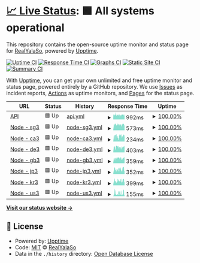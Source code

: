 # [📈 Live Status](https://status.yalaso.top): <!--live status--> **🟩 All systems operational**

This repository contains the open-source uptime monitor and status page for [RealYalaSo](https://status.yalaso.top), powered by [Upptime](https://github.com/upptime/upptime).

[![Uptime CI](https://github.com/RealYalaSo/status/workflows/Uptime%20CI/badge.svg)](https://github.com/RealYalaSo/status/actions?query=workflow%3A%22Uptime+CI%22)
[![Response Time CI](https://github.com/RealYalaSo/status/workflows/Response%20Time%20CI/badge.svg)](https://github.com/RealYalaSo/status/actions?query=workflow%3A%22Response+Time+CI%22)
[![Graphs CI](https://github.com/RealYalaSo/status/workflows/Graphs%20CI/badge.svg)](https://github.com/RealYalaSo/status/actions?query=workflow%3A%22Graphs+CI%22)
[![Static Site CI](https://github.com/RealYalaSo/status/workflows/Static%20Site%20CI/badge.svg)](https://github.com/RealYalaSo/status/actions?query=workflow%3A%22Static+Site+CI%22)
[![Summary CI](https://github.com/RealYalaSo/status/workflows/Summary%20CI/badge.svg)](https://github.com/RealYalaSo/status/actions?query=workflow%3A%22Summary+CI%22)

With [Upptime](https://upptime.js.org), you can get your own unlimited and free uptime monitor and status page, powered entirely by a GitHub repository. We use [Issues](https://github.com/RealYalaSo/status/issues) as incident reports, [Actions](https://github.com/RealYalaSo/status/actions) as uptime monitors, and [Pages](https://status.yalaso.top) for the status page.

<!--start: status pages-->
<!-- This summary is generated by Upptime (https://github.com/upptime/upptime) -->
<!-- Do not edit this manually, your changes will be overwritten -->
<!-- prettier-ignore -->
| URL | Status | History | Response Time | Uptime |
| --- | ------ | ------- | ------------- | ------ |
| <img alt="" src="https://favicons.githubusercontent.com/api.yalaso.top" height="13"> [API](https://api.yalaso.top/api/v1/ping) | 🟩 Up | [api.yml](https://github.com/RealYalaSo/status/commits/HEAD/history/api.yml) | <details><summary><img alt="Response time graph" src="./graphs/api/response-time-week.png" height="20"> 992ms</summary><br><a href="https://status.yalaso.top/history/api"><img alt="Response time 992" src="https://img.shields.io/endpoint?url=https%3A%2F%2Fraw.githubusercontent.com%2FRealYalaSo%2Fstatus%2FHEAD%2Fapi%2Fapi%2Fresponse-time.json"></a><br><a href="https://status.yalaso.top/history/api"><img alt="24-hour response time 996" src="https://img.shields.io/endpoint?url=https%3A%2F%2Fraw.githubusercontent.com%2FRealYalaSo%2Fstatus%2FHEAD%2Fapi%2Fapi%2Fresponse-time-day.json"></a><br><a href="https://status.yalaso.top/history/api"><img alt="7-day response time 992" src="https://img.shields.io/endpoint?url=https%3A%2F%2Fraw.githubusercontent.com%2FRealYalaSo%2Fstatus%2FHEAD%2Fapi%2Fapi%2Fresponse-time-week.json"></a><br><a href="https://status.yalaso.top/history/api"><img alt="30-day response time 992" src="https://img.shields.io/endpoint?url=https%3A%2F%2Fraw.githubusercontent.com%2FRealYalaSo%2Fstatus%2FHEAD%2Fapi%2Fapi%2Fresponse-time-month.json"></a><br><a href="https://status.yalaso.top/history/api"><img alt="1-year response time 992" src="https://img.shields.io/endpoint?url=https%3A%2F%2Fraw.githubusercontent.com%2FRealYalaSo%2Fstatus%2FHEAD%2Fapi%2Fapi%2Fresponse-time-year.json"></a></details> | <details><summary><a href="https://status.yalaso.top/history/api">100.00%</a></summary><a href="https://status.yalaso.top/history/api"><img alt="All-time uptime 100.00%" src="https://img.shields.io/endpoint?url=https%3A%2F%2Fraw.githubusercontent.com%2FRealYalaSo%2Fstatus%2FHEAD%2Fapi%2Fapi%2Fuptime.json"></a><br><a href="https://status.yalaso.top/history/api"><img alt="24-hour uptime 100.00%" src="https://img.shields.io/endpoint?url=https%3A%2F%2Fraw.githubusercontent.com%2FRealYalaSo%2Fstatus%2FHEAD%2Fapi%2Fapi%2Fuptime-day.json"></a><br><a href="https://status.yalaso.top/history/api"><img alt="7-day uptime 100.00%" src="https://img.shields.io/endpoint?url=https%3A%2F%2Fraw.githubusercontent.com%2FRealYalaSo%2Fstatus%2FHEAD%2Fapi%2Fapi%2Fuptime-week.json"></a><br><a href="https://status.yalaso.top/history/api"><img alt="30-day uptime 100.00%" src="https://img.shields.io/endpoint?url=https%3A%2F%2Fraw.githubusercontent.com%2FRealYalaSo%2Fstatus%2FHEAD%2Fapi%2Fapi%2Fuptime-month.json"></a><br><a href="https://status.yalaso.top/history/api"><img alt="1-year uptime 100.00%" src="https://img.shields.io/endpoint?url=https%3A%2F%2Fraw.githubusercontent.com%2FRealYalaSo%2Fstatus%2FHEAD%2Fapi%2Fapi%2Fuptime-year.json"></a></details>
| <img alt="" src="https://favicons.githubusercontent.com/sg3.yalaso.top" height="13"> [Node - sg3](http://sg3.yalaso.top/api/v1/ping) | 🟩 Up | [node-sg3.yml](https://github.com/RealYalaSo/status/commits/HEAD/history/node-sg3.yml) | <details><summary><img alt="Response time graph" src="./graphs/node-sg3/response-time-week.png" height="20"> 573ms</summary><br><a href="https://status.yalaso.top/history/node-sg3"><img alt="Response time 573" src="https://img.shields.io/endpoint?url=https%3A%2F%2Fraw.githubusercontent.com%2FRealYalaSo%2Fstatus%2FHEAD%2Fapi%2Fnode-sg3%2Fresponse-time.json"></a><br><a href="https://status.yalaso.top/history/node-sg3"><img alt="24-hour response time 570" src="https://img.shields.io/endpoint?url=https%3A%2F%2Fraw.githubusercontent.com%2FRealYalaSo%2Fstatus%2FHEAD%2Fapi%2Fnode-sg3%2Fresponse-time-day.json"></a><br><a href="https://status.yalaso.top/history/node-sg3"><img alt="7-day response time 573" src="https://img.shields.io/endpoint?url=https%3A%2F%2Fraw.githubusercontent.com%2FRealYalaSo%2Fstatus%2FHEAD%2Fapi%2Fnode-sg3%2Fresponse-time-week.json"></a><br><a href="https://status.yalaso.top/history/node-sg3"><img alt="30-day response time 573" src="https://img.shields.io/endpoint?url=https%3A%2F%2Fraw.githubusercontent.com%2FRealYalaSo%2Fstatus%2FHEAD%2Fapi%2Fnode-sg3%2Fresponse-time-month.json"></a><br><a href="https://status.yalaso.top/history/node-sg3"><img alt="1-year response time 573" src="https://img.shields.io/endpoint?url=https%3A%2F%2Fraw.githubusercontent.com%2FRealYalaSo%2Fstatus%2FHEAD%2Fapi%2Fnode-sg3%2Fresponse-time-year.json"></a></details> | <details><summary><a href="https://status.yalaso.top/history/node-sg3">100.00%</a></summary><a href="https://status.yalaso.top/history/node-sg3"><img alt="All-time uptime 100.00%" src="https://img.shields.io/endpoint?url=https%3A%2F%2Fraw.githubusercontent.com%2FRealYalaSo%2Fstatus%2FHEAD%2Fapi%2Fnode-sg3%2Fuptime.json"></a><br><a href="https://status.yalaso.top/history/node-sg3"><img alt="24-hour uptime 100.00%" src="https://img.shields.io/endpoint?url=https%3A%2F%2Fraw.githubusercontent.com%2FRealYalaSo%2Fstatus%2FHEAD%2Fapi%2Fnode-sg3%2Fuptime-day.json"></a><br><a href="https://status.yalaso.top/history/node-sg3"><img alt="7-day uptime 100.00%" src="https://img.shields.io/endpoint?url=https%3A%2F%2Fraw.githubusercontent.com%2FRealYalaSo%2Fstatus%2FHEAD%2Fapi%2Fnode-sg3%2Fuptime-week.json"></a><br><a href="https://status.yalaso.top/history/node-sg3"><img alt="30-day uptime 100.00%" src="https://img.shields.io/endpoint?url=https%3A%2F%2Fraw.githubusercontent.com%2FRealYalaSo%2Fstatus%2FHEAD%2Fapi%2Fnode-sg3%2Fuptime-month.json"></a><br><a href="https://status.yalaso.top/history/node-sg3"><img alt="1-year uptime 100.00%" src="https://img.shields.io/endpoint?url=https%3A%2F%2Fraw.githubusercontent.com%2FRealYalaSo%2Fstatus%2FHEAD%2Fapi%2Fnode-sg3%2Fuptime-year.json"></a></details>
| <img alt="" src="https://favicons.githubusercontent.com/ca3.yalaso.top" height="13"> [Node - ca3](http://ca3.yalaso.top/api/v1/ping) | 🟩 Up | [node-ca3.yml](https://github.com/RealYalaSo/status/commits/HEAD/history/node-ca3.yml) | <details><summary><img alt="Response time graph" src="./graphs/node-ca3/response-time-week.png" height="20"> 234ms</summary><br><a href="https://status.yalaso.top/history/node-ca3"><img alt="Response time 234" src="https://img.shields.io/endpoint?url=https%3A%2F%2Fraw.githubusercontent.com%2FRealYalaSo%2Fstatus%2FHEAD%2Fapi%2Fnode-ca3%2Fresponse-time.json"></a><br><a href="https://status.yalaso.top/history/node-ca3"><img alt="24-hour response time 231" src="https://img.shields.io/endpoint?url=https%3A%2F%2Fraw.githubusercontent.com%2FRealYalaSo%2Fstatus%2FHEAD%2Fapi%2Fnode-ca3%2Fresponse-time-day.json"></a><br><a href="https://status.yalaso.top/history/node-ca3"><img alt="7-day response time 234" src="https://img.shields.io/endpoint?url=https%3A%2F%2Fraw.githubusercontent.com%2FRealYalaSo%2Fstatus%2FHEAD%2Fapi%2Fnode-ca3%2Fresponse-time-week.json"></a><br><a href="https://status.yalaso.top/history/node-ca3"><img alt="30-day response time 234" src="https://img.shields.io/endpoint?url=https%3A%2F%2Fraw.githubusercontent.com%2FRealYalaSo%2Fstatus%2FHEAD%2Fapi%2Fnode-ca3%2Fresponse-time-month.json"></a><br><a href="https://status.yalaso.top/history/node-ca3"><img alt="1-year response time 234" src="https://img.shields.io/endpoint?url=https%3A%2F%2Fraw.githubusercontent.com%2FRealYalaSo%2Fstatus%2FHEAD%2Fapi%2Fnode-ca3%2Fresponse-time-year.json"></a></details> | <details><summary><a href="https://status.yalaso.top/history/node-ca3">100.00%</a></summary><a href="https://status.yalaso.top/history/node-ca3"><img alt="All-time uptime 100.00%" src="https://img.shields.io/endpoint?url=https%3A%2F%2Fraw.githubusercontent.com%2FRealYalaSo%2Fstatus%2FHEAD%2Fapi%2Fnode-ca3%2Fuptime.json"></a><br><a href="https://status.yalaso.top/history/node-ca3"><img alt="24-hour uptime 100.00%" src="https://img.shields.io/endpoint?url=https%3A%2F%2Fraw.githubusercontent.com%2FRealYalaSo%2Fstatus%2FHEAD%2Fapi%2Fnode-ca3%2Fuptime-day.json"></a><br><a href="https://status.yalaso.top/history/node-ca3"><img alt="7-day uptime 100.00%" src="https://img.shields.io/endpoint?url=https%3A%2F%2Fraw.githubusercontent.com%2FRealYalaSo%2Fstatus%2FHEAD%2Fapi%2Fnode-ca3%2Fuptime-week.json"></a><br><a href="https://status.yalaso.top/history/node-ca3"><img alt="30-day uptime 100.00%" src="https://img.shields.io/endpoint?url=https%3A%2F%2Fraw.githubusercontent.com%2FRealYalaSo%2Fstatus%2FHEAD%2Fapi%2Fnode-ca3%2Fuptime-month.json"></a><br><a href="https://status.yalaso.top/history/node-ca3"><img alt="1-year uptime 100.00%" src="https://img.shields.io/endpoint?url=https%3A%2F%2Fraw.githubusercontent.com%2FRealYalaSo%2Fstatus%2FHEAD%2Fapi%2Fnode-ca3%2Fuptime-year.json"></a></details>
| <img alt="" src="https://favicons.githubusercontent.com/de3.yalaso.top" height="13"> [Node - de3](http://de3.yalaso.top/api/v1/ping) | 🟩 Up | [node-de3.yml](https://github.com/RealYalaSo/status/commits/HEAD/history/node-de3.yml) | <details><summary><img alt="Response time graph" src="./graphs/node-de3/response-time-week.png" height="20"> 403ms</summary><br><a href="https://status.yalaso.top/history/node-de3"><img alt="Response time 403" src="https://img.shields.io/endpoint?url=https%3A%2F%2Fraw.githubusercontent.com%2FRealYalaSo%2Fstatus%2FHEAD%2Fapi%2Fnode-de3%2Fresponse-time.json"></a><br><a href="https://status.yalaso.top/history/node-de3"><img alt="24-hour response time 411" src="https://img.shields.io/endpoint?url=https%3A%2F%2Fraw.githubusercontent.com%2FRealYalaSo%2Fstatus%2FHEAD%2Fapi%2Fnode-de3%2Fresponse-time-day.json"></a><br><a href="https://status.yalaso.top/history/node-de3"><img alt="7-day response time 403" src="https://img.shields.io/endpoint?url=https%3A%2F%2Fraw.githubusercontent.com%2FRealYalaSo%2Fstatus%2FHEAD%2Fapi%2Fnode-de3%2Fresponse-time-week.json"></a><br><a href="https://status.yalaso.top/history/node-de3"><img alt="30-day response time 403" src="https://img.shields.io/endpoint?url=https%3A%2F%2Fraw.githubusercontent.com%2FRealYalaSo%2Fstatus%2FHEAD%2Fapi%2Fnode-de3%2Fresponse-time-month.json"></a><br><a href="https://status.yalaso.top/history/node-de3"><img alt="1-year response time 403" src="https://img.shields.io/endpoint?url=https%3A%2F%2Fraw.githubusercontent.com%2FRealYalaSo%2Fstatus%2FHEAD%2Fapi%2Fnode-de3%2Fresponse-time-year.json"></a></details> | <details><summary><a href="https://status.yalaso.top/history/node-de3">100.00%</a></summary><a href="https://status.yalaso.top/history/node-de3"><img alt="All-time uptime 100.00%" src="https://img.shields.io/endpoint?url=https%3A%2F%2Fraw.githubusercontent.com%2FRealYalaSo%2Fstatus%2FHEAD%2Fapi%2Fnode-de3%2Fuptime.json"></a><br><a href="https://status.yalaso.top/history/node-de3"><img alt="24-hour uptime 100.00%" src="https://img.shields.io/endpoint?url=https%3A%2F%2Fraw.githubusercontent.com%2FRealYalaSo%2Fstatus%2FHEAD%2Fapi%2Fnode-de3%2Fuptime-day.json"></a><br><a href="https://status.yalaso.top/history/node-de3"><img alt="7-day uptime 100.00%" src="https://img.shields.io/endpoint?url=https%3A%2F%2Fraw.githubusercontent.com%2FRealYalaSo%2Fstatus%2FHEAD%2Fapi%2Fnode-de3%2Fuptime-week.json"></a><br><a href="https://status.yalaso.top/history/node-de3"><img alt="30-day uptime 100.00%" src="https://img.shields.io/endpoint?url=https%3A%2F%2Fraw.githubusercontent.com%2FRealYalaSo%2Fstatus%2FHEAD%2Fapi%2Fnode-de3%2Fuptime-month.json"></a><br><a href="https://status.yalaso.top/history/node-de3"><img alt="1-year uptime 100.00%" src="https://img.shields.io/endpoint?url=https%3A%2F%2Fraw.githubusercontent.com%2FRealYalaSo%2Fstatus%2FHEAD%2Fapi%2Fnode-de3%2Fuptime-year.json"></a></details>
| <img alt="" src="https://favicons.githubusercontent.com/gb3.yalaso.top" height="13"> [Node - gb3](http://gb3.yalaso.top/api/v1/ping) | 🟩 Up | [node-gb3.yml](https://github.com/RealYalaSo/status/commits/HEAD/history/node-gb3.yml) | <details><summary><img alt="Response time graph" src="./graphs/node-gb3/response-time-week.png" height="20"> 359ms</summary><br><a href="https://status.yalaso.top/history/node-gb3"><img alt="Response time 359" src="https://img.shields.io/endpoint?url=https%3A%2F%2Fraw.githubusercontent.com%2FRealYalaSo%2Fstatus%2FHEAD%2Fapi%2Fnode-gb3%2Fresponse-time.json"></a><br><a href="https://status.yalaso.top/history/node-gb3"><img alt="24-hour response time 374" src="https://img.shields.io/endpoint?url=https%3A%2F%2Fraw.githubusercontent.com%2FRealYalaSo%2Fstatus%2FHEAD%2Fapi%2Fnode-gb3%2Fresponse-time-day.json"></a><br><a href="https://status.yalaso.top/history/node-gb3"><img alt="7-day response time 359" src="https://img.shields.io/endpoint?url=https%3A%2F%2Fraw.githubusercontent.com%2FRealYalaSo%2Fstatus%2FHEAD%2Fapi%2Fnode-gb3%2Fresponse-time-week.json"></a><br><a href="https://status.yalaso.top/history/node-gb3"><img alt="30-day response time 359" src="https://img.shields.io/endpoint?url=https%3A%2F%2Fraw.githubusercontent.com%2FRealYalaSo%2Fstatus%2FHEAD%2Fapi%2Fnode-gb3%2Fresponse-time-month.json"></a><br><a href="https://status.yalaso.top/history/node-gb3"><img alt="1-year response time 359" src="https://img.shields.io/endpoint?url=https%3A%2F%2Fraw.githubusercontent.com%2FRealYalaSo%2Fstatus%2FHEAD%2Fapi%2Fnode-gb3%2Fresponse-time-year.json"></a></details> | <details><summary><a href="https://status.yalaso.top/history/node-gb3">100.00%</a></summary><a href="https://status.yalaso.top/history/node-gb3"><img alt="All-time uptime 100.00%" src="https://img.shields.io/endpoint?url=https%3A%2F%2Fraw.githubusercontent.com%2FRealYalaSo%2Fstatus%2FHEAD%2Fapi%2Fnode-gb3%2Fuptime.json"></a><br><a href="https://status.yalaso.top/history/node-gb3"><img alt="24-hour uptime 100.00%" src="https://img.shields.io/endpoint?url=https%3A%2F%2Fraw.githubusercontent.com%2FRealYalaSo%2Fstatus%2FHEAD%2Fapi%2Fnode-gb3%2Fuptime-day.json"></a><br><a href="https://status.yalaso.top/history/node-gb3"><img alt="7-day uptime 100.00%" src="https://img.shields.io/endpoint?url=https%3A%2F%2Fraw.githubusercontent.com%2FRealYalaSo%2Fstatus%2FHEAD%2Fapi%2Fnode-gb3%2Fuptime-week.json"></a><br><a href="https://status.yalaso.top/history/node-gb3"><img alt="30-day uptime 100.00%" src="https://img.shields.io/endpoint?url=https%3A%2F%2Fraw.githubusercontent.com%2FRealYalaSo%2Fstatus%2FHEAD%2Fapi%2Fnode-gb3%2Fuptime-month.json"></a><br><a href="https://status.yalaso.top/history/node-gb3"><img alt="1-year uptime 100.00%" src="https://img.shields.io/endpoint?url=https%3A%2F%2Fraw.githubusercontent.com%2FRealYalaSo%2Fstatus%2FHEAD%2Fapi%2Fnode-gb3%2Fuptime-year.json"></a></details>
| <img alt="" src="https://favicons.githubusercontent.com/jp3.yalaso.top" height="13"> [Node - jp3](http://jp3.yalaso.top/api/v1/ping) | 🟩 Up | [node-jp3.yml](https://github.com/RealYalaSo/status/commits/HEAD/history/node-jp3.yml) | <details><summary><img alt="Response time graph" src="./graphs/node-jp3/response-time-week.png" height="20"> 352ms</summary><br><a href="https://status.yalaso.top/history/node-jp3"><img alt="Response time 352" src="https://img.shields.io/endpoint?url=https%3A%2F%2Fraw.githubusercontent.com%2FRealYalaSo%2Fstatus%2FHEAD%2Fapi%2Fnode-jp3%2Fresponse-time.json"></a><br><a href="https://status.yalaso.top/history/node-jp3"><img alt="24-hour response time 352" src="https://img.shields.io/endpoint?url=https%3A%2F%2Fraw.githubusercontent.com%2FRealYalaSo%2Fstatus%2FHEAD%2Fapi%2Fnode-jp3%2Fresponse-time-day.json"></a><br><a href="https://status.yalaso.top/history/node-jp3"><img alt="7-day response time 352" src="https://img.shields.io/endpoint?url=https%3A%2F%2Fraw.githubusercontent.com%2FRealYalaSo%2Fstatus%2FHEAD%2Fapi%2Fnode-jp3%2Fresponse-time-week.json"></a><br><a href="https://status.yalaso.top/history/node-jp3"><img alt="30-day response time 352" src="https://img.shields.io/endpoint?url=https%3A%2F%2Fraw.githubusercontent.com%2FRealYalaSo%2Fstatus%2FHEAD%2Fapi%2Fnode-jp3%2Fresponse-time-month.json"></a><br><a href="https://status.yalaso.top/history/node-jp3"><img alt="1-year response time 352" src="https://img.shields.io/endpoint?url=https%3A%2F%2Fraw.githubusercontent.com%2FRealYalaSo%2Fstatus%2FHEAD%2Fapi%2Fnode-jp3%2Fresponse-time-year.json"></a></details> | <details><summary><a href="https://status.yalaso.top/history/node-jp3">100.00%</a></summary><a href="https://status.yalaso.top/history/node-jp3"><img alt="All-time uptime 100.00%" src="https://img.shields.io/endpoint?url=https%3A%2F%2Fraw.githubusercontent.com%2FRealYalaSo%2Fstatus%2FHEAD%2Fapi%2Fnode-jp3%2Fuptime.json"></a><br><a href="https://status.yalaso.top/history/node-jp3"><img alt="24-hour uptime 100.00%" src="https://img.shields.io/endpoint?url=https%3A%2F%2Fraw.githubusercontent.com%2FRealYalaSo%2Fstatus%2FHEAD%2Fapi%2Fnode-jp3%2Fuptime-day.json"></a><br><a href="https://status.yalaso.top/history/node-jp3"><img alt="7-day uptime 100.00%" src="https://img.shields.io/endpoint?url=https%3A%2F%2Fraw.githubusercontent.com%2FRealYalaSo%2Fstatus%2FHEAD%2Fapi%2Fnode-jp3%2Fuptime-week.json"></a><br><a href="https://status.yalaso.top/history/node-jp3"><img alt="30-day uptime 100.00%" src="https://img.shields.io/endpoint?url=https%3A%2F%2Fraw.githubusercontent.com%2FRealYalaSo%2Fstatus%2FHEAD%2Fapi%2Fnode-jp3%2Fuptime-month.json"></a><br><a href="https://status.yalaso.top/history/node-jp3"><img alt="1-year uptime 100.00%" src="https://img.shields.io/endpoint?url=https%3A%2F%2Fraw.githubusercontent.com%2FRealYalaSo%2Fstatus%2FHEAD%2Fapi%2Fnode-jp3%2Fuptime-year.json"></a></details>
| <img alt="" src="https://favicons.githubusercontent.com/kr3.yalaso.top" height="13"> [Node - kr3](http://kr3.yalaso.top/api/v1/ping) | 🟩 Up | [node-kr3.yml](https://github.com/RealYalaSo/status/commits/HEAD/history/node-kr3.yml) | <details><summary><img alt="Response time graph" src="./graphs/node-kr3/response-time-week.png" height="20"> 399ms</summary><br><a href="https://status.yalaso.top/history/node-kr3"><img alt="Response time 399" src="https://img.shields.io/endpoint?url=https%3A%2F%2Fraw.githubusercontent.com%2FRealYalaSo%2Fstatus%2FHEAD%2Fapi%2Fnode-kr3%2Fresponse-time.json"></a><br><a href="https://status.yalaso.top/history/node-kr3"><img alt="24-hour response time 403" src="https://img.shields.io/endpoint?url=https%3A%2F%2Fraw.githubusercontent.com%2FRealYalaSo%2Fstatus%2FHEAD%2Fapi%2Fnode-kr3%2Fresponse-time-day.json"></a><br><a href="https://status.yalaso.top/history/node-kr3"><img alt="7-day response time 399" src="https://img.shields.io/endpoint?url=https%3A%2F%2Fraw.githubusercontent.com%2FRealYalaSo%2Fstatus%2FHEAD%2Fapi%2Fnode-kr3%2Fresponse-time-week.json"></a><br><a href="https://status.yalaso.top/history/node-kr3"><img alt="30-day response time 399" src="https://img.shields.io/endpoint?url=https%3A%2F%2Fraw.githubusercontent.com%2FRealYalaSo%2Fstatus%2FHEAD%2Fapi%2Fnode-kr3%2Fresponse-time-month.json"></a><br><a href="https://status.yalaso.top/history/node-kr3"><img alt="1-year response time 399" src="https://img.shields.io/endpoint?url=https%3A%2F%2Fraw.githubusercontent.com%2FRealYalaSo%2Fstatus%2FHEAD%2Fapi%2Fnode-kr3%2Fresponse-time-year.json"></a></details> | <details><summary><a href="https://status.yalaso.top/history/node-kr3">100.00%</a></summary><a href="https://status.yalaso.top/history/node-kr3"><img alt="All-time uptime 100.00%" src="https://img.shields.io/endpoint?url=https%3A%2F%2Fraw.githubusercontent.com%2FRealYalaSo%2Fstatus%2FHEAD%2Fapi%2Fnode-kr3%2Fuptime.json"></a><br><a href="https://status.yalaso.top/history/node-kr3"><img alt="24-hour uptime 100.00%" src="https://img.shields.io/endpoint?url=https%3A%2F%2Fraw.githubusercontent.com%2FRealYalaSo%2Fstatus%2FHEAD%2Fapi%2Fnode-kr3%2Fuptime-day.json"></a><br><a href="https://status.yalaso.top/history/node-kr3"><img alt="7-day uptime 100.00%" src="https://img.shields.io/endpoint?url=https%3A%2F%2Fraw.githubusercontent.com%2FRealYalaSo%2Fstatus%2FHEAD%2Fapi%2Fnode-kr3%2Fuptime-week.json"></a><br><a href="https://status.yalaso.top/history/node-kr3"><img alt="30-day uptime 100.00%" src="https://img.shields.io/endpoint?url=https%3A%2F%2Fraw.githubusercontent.com%2FRealYalaSo%2Fstatus%2FHEAD%2Fapi%2Fnode-kr3%2Fuptime-month.json"></a><br><a href="https://status.yalaso.top/history/node-kr3"><img alt="1-year uptime 100.00%" src="https://img.shields.io/endpoint?url=https%3A%2F%2Fraw.githubusercontent.com%2FRealYalaSo%2Fstatus%2FHEAD%2Fapi%2Fnode-kr3%2Fuptime-year.json"></a></details>
| <img alt="" src="https://favicons.githubusercontent.com/us3.yalaso.top" height="13"> [Node - us3](http://us3.yalaso.top/api/v1/ping) | 🟩 Up | [node-us3.yml](https://github.com/RealYalaSo/status/commits/HEAD/history/node-us3.yml) | <details><summary><img alt="Response time graph" src="./graphs/node-us3/response-time-week.png" height="20"> 155ms</summary><br><a href="https://status.yalaso.top/history/node-us3"><img alt="Response time 155" src="https://img.shields.io/endpoint?url=https%3A%2F%2Fraw.githubusercontent.com%2FRealYalaSo%2Fstatus%2FHEAD%2Fapi%2Fnode-us3%2Fresponse-time.json"></a><br><a href="https://status.yalaso.top/history/node-us3"><img alt="24-hour response time 146" src="https://img.shields.io/endpoint?url=https%3A%2F%2Fraw.githubusercontent.com%2FRealYalaSo%2Fstatus%2FHEAD%2Fapi%2Fnode-us3%2Fresponse-time-day.json"></a><br><a href="https://status.yalaso.top/history/node-us3"><img alt="7-day response time 155" src="https://img.shields.io/endpoint?url=https%3A%2F%2Fraw.githubusercontent.com%2FRealYalaSo%2Fstatus%2FHEAD%2Fapi%2Fnode-us3%2Fresponse-time-week.json"></a><br><a href="https://status.yalaso.top/history/node-us3"><img alt="30-day response time 155" src="https://img.shields.io/endpoint?url=https%3A%2F%2Fraw.githubusercontent.com%2FRealYalaSo%2Fstatus%2FHEAD%2Fapi%2Fnode-us3%2Fresponse-time-month.json"></a><br><a href="https://status.yalaso.top/history/node-us3"><img alt="1-year response time 155" src="https://img.shields.io/endpoint?url=https%3A%2F%2Fraw.githubusercontent.com%2FRealYalaSo%2Fstatus%2FHEAD%2Fapi%2Fnode-us3%2Fresponse-time-year.json"></a></details> | <details><summary><a href="https://status.yalaso.top/history/node-us3">100.00%</a></summary><a href="https://status.yalaso.top/history/node-us3"><img alt="All-time uptime 100.00%" src="https://img.shields.io/endpoint?url=https%3A%2F%2Fraw.githubusercontent.com%2FRealYalaSo%2Fstatus%2FHEAD%2Fapi%2Fnode-us3%2Fuptime.json"></a><br><a href="https://status.yalaso.top/history/node-us3"><img alt="24-hour uptime 100.00%" src="https://img.shields.io/endpoint?url=https%3A%2F%2Fraw.githubusercontent.com%2FRealYalaSo%2Fstatus%2FHEAD%2Fapi%2Fnode-us3%2Fuptime-day.json"></a><br><a href="https://status.yalaso.top/history/node-us3"><img alt="7-day uptime 100.00%" src="https://img.shields.io/endpoint?url=https%3A%2F%2Fraw.githubusercontent.com%2FRealYalaSo%2Fstatus%2FHEAD%2Fapi%2Fnode-us3%2Fuptime-week.json"></a><br><a href="https://status.yalaso.top/history/node-us3"><img alt="30-day uptime 100.00%" src="https://img.shields.io/endpoint?url=https%3A%2F%2Fraw.githubusercontent.com%2FRealYalaSo%2Fstatus%2FHEAD%2Fapi%2Fnode-us3%2Fuptime-month.json"></a><br><a href="https://status.yalaso.top/history/node-us3"><img alt="1-year uptime 100.00%" src="https://img.shields.io/endpoint?url=https%3A%2F%2Fraw.githubusercontent.com%2FRealYalaSo%2Fstatus%2FHEAD%2Fapi%2Fnode-us3%2Fuptime-year.json"></a></details>

<!--end: status pages-->

[**Visit our status website →**](https://status.yalaso.top)

## 📄 License

- Powered by: [Upptime](https://github.com/upptime/upptime)
- Code: [MIT](./LICENSE) © [RealYalaSo](https://status.yalaso.top)
- Data in the `./history` directory: [Open Database License](https://opendatacommons.org/licenses/odbl/1-0/)
